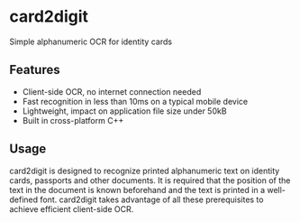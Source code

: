 # card2digit
Simple alphanumeric OCR for identity cards

## Features
* Client-side OCR, no internet connection needed
* Fast recognition in less than 10ms on a typical mobile device
* Lightweight, impact on application file size under 50kB
* Built in cross-platform C++

## Usage
card2digit is designed to recognize printed alphanumeric text on identity cards, passports and other documents. It is required that the position of the text in the document is known beforehand and the text is printed in a well-defined font. card2digit takes advantage of all these prerequisites to achieve efficient client-side OCR.
